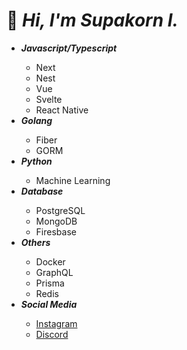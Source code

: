 <h1>👋 <i>Hi, I'm Supakorn I.</i></h1>
<ul>
  <li><strong><i>Javascript/Typescript</i></strong></li>
  <ul>
    <li>Next</li>
    <li>Nest</li>
    <li>Vue</li>
    <li>Svelte</li>
    <li>React Native</li>
  </ul>
  <li><strong><i>Golang</i></strong></li>
  <ul>
      <li>Fiber</li>
      <li>GORM</li>
  </ul>
  <li><strong><i>Python</i></strong></li>
  <ul>
    <li>Machine Learning</li>
  </ul>
  <li><strong><i>Database</i></strong></li>
  <ul>
    <li>PostgreSQL</li>
    <li>MongoDB</li>
    <li>Firesbase</li>
  </ul>
  <li><strong><i>Others</i></strong></li>
  <ul>
    <li>Docker</li>
    <li>GraphQL</li>
    <li>Prisma</li>
    <li>Redis</li>
  </ul>
  <li><strong><i>Social Media</i></strong></li>
  <ul>
    <a href="https://instagram.com/supakornigm"><li>Instagram</li></a>
    <a href="https://discord.com/users/977487166609457172"><li>Discord</li></a>
  </ul>
</ul>

